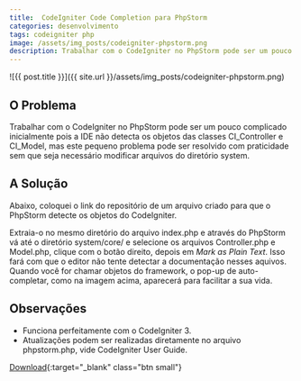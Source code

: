 ```yaml
---
title:  CodeIgniter Code Completion para PhpStorm
categories: desenvolvimento
tags: codeigniter php
image: /assets/img_posts/codeigniter-phpstorm.png
description: Trabalhar com o CodeIgniter no PhpStorm pode ser um pouco complicado inicialmente pois a IDE não detecta os objetos das classes CI_Controller e CI_Model, mas este pequeno problema pode ser resolvido com praticidade sem que seja necessário modificar arquivos do diretório system.
---
```


![{{ post.title }}]({{ site.url }}/assets/img_posts/codeigniter-phpstorm.png)

## O Problema

Trabalhar com o CodeIgniter no PhpStorm pode ser um pouco complicado inicialmente pois a IDE não detecta os objetos das classes CI_Controller e CI_Model, mas este pequeno problema pode ser resolvido com praticidade sem que seja necessário modificar arquivos do diretório system.

## A Solução

Abaixo, coloquei o link do repositório de um arquivo criado para que o PhpStorm detecte os objetos do CodeIgniter.

Extraia-o no mesmo diretório do arquivo index.php e através do PhpStorm vá até o diretório system/core/ e selecione os arquivos Controller.php e Model.php, clique com o botão direito, depois em _Mark as Plain Text_. Isso fará com que o editor não tente detectar a documentação nesses aquivos. Quando você for chamar objetos do framework, o pop-up de auto-completar, como na imagem acima, aparecerá para facilitar a sua vida.

## Observações

- Funciona perfeitamente com o CodeIgniter 3.
- Atualizações podem ser realizadas diretamente no arquivo phpstorm.php, vide CodeIgniter User Guide.

[Download](https://github.com/natanfelles/codeigniter-phpstorm){:target="_blank" class="btn small"}
